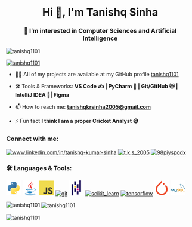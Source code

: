 <h1 align="center">Hi 👋, I'm Tanishq Sinha</h1>
<h3 align="center">👀 I’m interested in Computer Sciences and Artificial Intelligence</h3>

<p align="left"> <img src="https://komarev.com/ghpvc/?username=tanishq1101&label=Profile%20views&color=0e75b6&style=flat" alt="tanishq1101" /> </p>

<p align="left"> <a href="https://github.com/ryo-ma/github-profile-trophy"><img src="https://github-profile-trophy.vercel.app/?username=tanishq1101" alt="tanishq1101" /></a> </p>

- 👨‍💻 All of my projects are available at my GitHub profile [tanishq1101](https://github.com/tanishq1101)

- 🛠️ Tools & Frameworks: **VS Code ✍️ | PyCharm 🔧 | Git/GitHub 🐱 | IntelliJ IDEA 🔧| Figma**

- 📫 How to reach me: **tanishqkrsinha2005@gmail.com**

- ⚡ Fun fact **I think I am a proper Cricket Analyst 😅**

<h3 align="left">Connect with me:</h3>
<p align="left">
<a href="https://www.linkedin.com/in/tanishq-kumar-sinha" target="blank"><img align="center" src="https://raw.githubusercontent.com/rahuldkjain/github-profile-readme-generator/master/src/images/icons/Social/linked-in-alt.svg" alt="www.linkedin.com/in/tanishq-kumar-sinha" height="30" width="40" /></a>
<a href="https://instagram.com/t.k.s_2005" target="blank"><img align="center" src="https://raw.githubusercontent.com/rahuldkjain/github-profile-readme-generator/master/src/images/icons/Social/instagram.svg" alt="t.k.s_2005" height="30" width="40" /></a>
<a href="https://www.leetcode.com/98piyspcdx" target="blank"><img align="center" src="https://raw.githubusercontent.com/rahuldkjain/github-profile-readme-generator/master/src/images/icons/Social/leet-code.svg" alt="98piyspcdx" height="30" width="40" /></a>
</p>

<h3 align="left">🛠 Languages & Tools:</h3>
<p align="left">
<a href="https://www.python.org" target="_blank" rel="noreferrer"><img src="https://raw.githubusercontent.com/devicons/devicon/master/icons/python/python-original.svg" alt="python" width="40" height="40"/></a>
<a href="https://www.java.com" target="_blank" rel="noreferrer"><img src="https://raw.githubusercontent.com/devicons/devicon/master/icons/java/java-original.svg" alt="java" width="40" height="40"/></a>
<a href="https://developer.mozilla.org/en-US/docs/Web/JavaScript" target="_blank" rel="noreferrer"><img src="https://raw.githubusercontent.com/devicons/devicon/master/icons/javascript/javascript-original.svg" alt="javascript" width="40" height="40"/></a>
<a href="https://git-scm.com/" target="_blank" rel="noreferrer"><img src="https://www.vectorlogo.zone/logos/git-scm/git-scm-icon.svg" alt="git" width="40" height="40"/></a>
<a href="https://pandas.pydata.org/" target="_blank" rel="noreferrer"><img src="https://raw.githubusercontent.com/devicons/devicon/2ae2a900d2f041da66e950e4d48052658d850630/icons/pandas/pandas-original.svg" alt="pandas" width="40" height="40"/></a>
<a href="https://scikit-learn.org/" target="_blank" rel="noreferrer"><img src="https://upload.wikimedia.org/wikipedia/commons/0/05/Scikit_learn_logo_small.svg" alt="scikit_learn" width="40" height="40"/></a>
<a href="https://www.tensorflow.org" target="_blank" rel="noreferrer"><img src="https://www.vectorlogo.zone/logos/tensorflow/tensorflow-icon.svg" alt="tensorflow" width="40" height="40"/></a>
<a href="https://pytorch.org/" target="_blank" rel="noreferrer"><img src="https://raw.githubusercontent.com/devicons/devicon/master/icons/pytorch/pytorch-original.svg" alt="pytorch" width="40" height="40"/></a>
<a href="https://www.mysql.com/" target="_blank" rel="noreferrer"><img src="https://raw.githubusercontent.com/devicons/devicon/master/icons/mysql/mysql-original-wordmark.svg" alt="mysql" width="40" height="40"/></a></p>
<p><img align="left" src="https://github-readme-stats.vercel.app/api/top-langs?username=tanishq1101&show_icons=true&locale=en&layout=compact" alt="tanishq1101" /></p>

<p>&nbsp;<img align="center" src="https://github-readme-stats.vercel.app/api?username=tanishq1101&show_icons=true&locale=en" alt="tanishq1101" /></p>

<p><img align="center" src="https://github-readme-streak-stats.herokuapp.com/?user=tanishq1101&" alt="tanishq1101" /></p>

